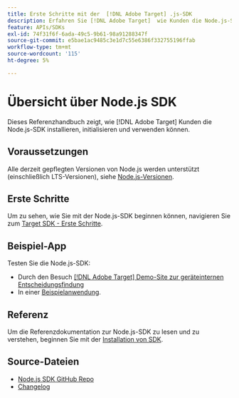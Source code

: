 ```yaml
---
title: Erste Schritte mit der  [!DNL Adobe Target] .js-SDK
description: Erfahren Sie [!DNL Adobe Target]  wie Kunden die Node.js-SDK installieren, initialisieren und verwenden können.
feature: APIs/SDKs
exl-id: 74f31f6f-6ada-49c5-9b61-98a91288347f
source-git-commit: e5bae1ac9485c3e1d7c55e6386f332755196ffab
workflow-type: tm+mt
source-wordcount: '115'
ht-degree: 5%

---
```


# Übersicht über Node.js SDK

Dieses Referenzhandbuch zeigt, wie [!DNL Adobe Target] Kunden die Node.js-SDK installieren, initialisieren und verwenden können.

## Voraussetzungen

Alle derzeit gepflegten Versionen von Node.js werden unterstützt (einschließlich LTS-Versionen), siehe [Node.js-Versionen](https://en.wikipedia.org/wiki/Node.js#Releases).

## Erste Schritte

Um zu sehen, wie Sie mit der Node.js-SDK beginnen können, navigieren Sie zum [Target SDK - Erste Schritte](../sdk-guides/getting-started/getting-started.md).

## Beispiel-App

Testen Sie die Node.js-SDK:

* Durch den Besuch [[!DNL Adobe Target]  Demo-Site zur geräteinternen Entscheidungsfindung](https://github.com/adobe/on-device-decisioning-demo-site)
* In einer [Beispielanwendung](../sdk-guides/sample-apps/sample-apps.md).

## Referenz

Um die Referenzdokumentation zur Node.js-SDK zu lesen und zu verstehen, beginnen Sie mit der [Installation von SDK](install-sdk.md).

## Source-Dateien

* [Node.js SDK GitHub Repo](https://github.com/adobe/target-nodejs-sdk)
* [Changelog](https://github.com/adobe/target-nodejs-sdk/blob/main/CHANGELOG.md)
&#x200B;&#x200B;
